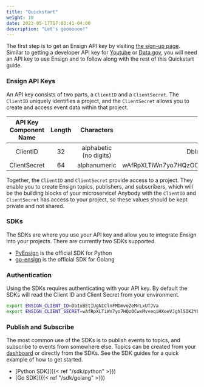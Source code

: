 ```yaml
---
title: "Quickstart"
weight: 10
date: 2023-05-17T17:03:41-04:00
description: "Let's gooooooo!"
---
```


The first step is to get an Ensign API key by visiting [the sign-up page](https://rotational.app/register). Similar to getting a developer API key for [Youtube](https://developers.google.com/youtube/v3/getting-started) or [Data.gov](https://api.data.gov/docs/api-key/), you will need an API key to use Ensign and to follow along with the rest of this Quickstart guide.

<a name="ensign-keys"></a>
### Ensign API Keys

An API key consists of two parts, a `ClientID` and a `ClientSecret`. The `ClientID` uniquely identifies a project, and the `ClientSecret` allows you to create and access event data within that project.

| API Key Component Name | Length | Characters | Example |
|:------:|:------:|:------:|:------:|
| ClientID          | 32     | alphabetic (no digits) | DbIxBEtIUgNIClnFMDmvoZeMrLxUTJVa                                 |
| ClientSecret      | 64     | alphanumeric           | wAfRpXLTiWn7yo7HQzOCwxMvveqiHXoeVJghlSIK2YbMqOMCUiSVRVQOLT0ORrVS |


Together, the `ClientID` and `ClientSecret` provide access to a project. They enable you to create Ensign topics, publishers, and subscribers, which will be the building blocks of your microservice! Anybody with the `ClientID` and `ClientSecret` has access to your project, so these values should be kept private and not shared.

### SDKs

The SDKs are where you use your API key and allow you to integrate Ensign into your projects. There are currently two SDKs supported.

- [PyEnsign](https://github.com/rotationalio/pyensign) is the official SDK for Python
- [go-ensign](https://github.com/rotationalio/go-ensign) is the official SDK for Golang

### Authentication

Using the SDKs requires authenticating with your API key. By default the SDKs will read the Client ID and Client Secret from your environment.

```bash
export ENSIGN_CLIENT_ID=DbIxBEtIUgNIClnFMDmvoZeMrLxUTJVa
export ENSIGN_CLIENT_SECRET=wAfRpXLTiWn7yo7HQzOCwxMvveqiHXoeVJghlSIK2YbMqOMCUiSVRVQOLT0ORrVS
```

### Publish and Subscribe

The most common use of the SDKs is to publish events to topics, and subscribe to events from somewhere else. Topics can be created from your [dashboard](https://rotational.app) or directly from the SDKs. See the SDK guides for a quick example of how to get started.

- [Python SDK]({{< ref "/sdk/python" >}})
- [Go SDK]({{< ref "/sdk/golang" >}})
